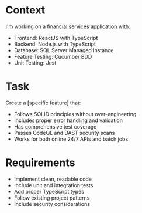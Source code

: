 # Context
I'm working on a financial services application with:
- Frontend: ReactJS with TypeScript
- Backend: Node.js with TypeScript
- Database: SQL Server Managed Instance
- Feature Testing: Cucumber BDD
- Unit Testing: Jest

# Task
Create a [specific feature] that:
- Follows SOLID principles without over-engineering
- Includes proper error handling and validation
- Has comprehensive test coverage
- Passes CodeQL and DAST security scans
- Works for both online 24/7 APIs and batch jobs

# Requirements
- Implement clean, readable code
- Include unit and integration tests
- Add proper TypeScript types
- Follow existing project patterns
- Include security considerations

